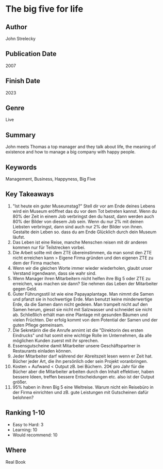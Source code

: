 # The big five for life 

## Author
John Strelecky 

## Publication Date
2007

## Finish Date
2023

## Genre
Live

## Summary
John meets Thomas a top manager and they talk about life, the meaning of existence and how to manage a big company with happy people.

## Keywords
Management, Business, Happyness, Big Five

## Key Takeaways
1. "Ist heute ein guter Museumstag?"
Stell dir vor am Ende deines Lebens wird ein Museum eröffnet das du vor dem Tot betreten kannst. Wenn du 80% der Zeit in einem Job verbringst den du hasst, dann werden auch 80% der Bilder von diesem Job sein. Wenn du nur 2% mit deinen Liebsten verbringst, dann sind auch nur 2% der Bilder von ihnen. Gestalte dein Leben so. dass du am Ende Glücklich durch dein Museum läufst. 
2. Das Leben ist eine Reise, manche Menschen reisen mit dir anderen kommen nur für Teilstrecken vorbei.
3. Die Arbeit sollte mit dem ZTE übereinstimmen, da man sonst den ZTE nicht erreichen kann > Eigene Firma gründen und den eigenen ZTE zu dem der Firma machen.
4. Wenn wir die gleichen Worte immer wieder wiederholen, glaubt unser Verstand irgendwann, dass sie wahr sind.
5. Wenn Manager ihren Mitarbeitern nicht helfen ihre Big 5 oder ZTE zu erreichen, was machen sie dann? Sie nehmen das Leben der Mitarbeiter gegen Geld.
6. Guter Führungsstil ist wie eine Papayaplantage. Man nimmt die Samen und pfanzt sie in hochwertige Erde. Man benutzt keine minderwertige Erde, da die Samen dann nicht gedeien. Man trampelt nicht auf den Samen herum, giesst sie nicht mit Salzwasser und schneidet sie nicht ab. Schließlich erhält man eine Plantage mit gesunden Bäumen und vielen Früchten. Der erfolg kommt von dem Potential der Samen und der guten Pflege gemeinsam.
7. Die Sekretärin die die Anrufe annimt ist die "Direktorin des ersten Eindrucks" und hat somit eine wichtige Rolle im Unternehmen, da alle möglichen Kunden zuerst mit ihr sprechen.
8. Essensgutscheine damit Mitarbeiter unsere Geschäftspartner in Restaurants einladen können.
9. Jeder Mitarbeiter darf während der Abreitszeit lesen wenn er Zeit hat. Bücher jeder Art, die ihn persönlich oder sein Projekt voranbringen.
10. Kosten + Aufwand < Output zB. bei Büchern. 20€ pro Jahr für die Bücher aber die Mitarbeiter arbeiten durch den Inhalt effektiver, haben bessere Ideen, treffen bessere Entscheidungen etc. also ist der Output größer.
11. 95% haben in ihren Big 5 eine Weltreise. Warum nicht ein Reisebüro in der Firma einrichten und zB. gute Leistungen mit Gutscheinen dafür belohnen?

## Ranking 1-10
- Easy to Hard: 3 
- Learning: 10
- Would recommend: 10

## Where
Real Book